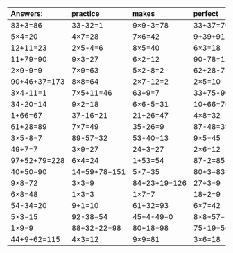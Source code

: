 | Answers: | practice | makes | perfect | ! |
| :--- | :--- | :--- | :--- | :--- |
| 83+3=86 | 33-32=1 | 9×9-3=78 | 33+37=70 | 53+20+92=165 | 
| 5×4=20 | 4×7=28 | 7×6=42 | 9+39+91=139 | 8×7-20=36 | 
| 12+11=23 | 2×5-4=6 | 8×5=40 | 6×3=18 | 4×6+36=60 | 
| 11+79=90 | 9×3=27 | 6×2=12 | 90-78=12 | 7×8=56 | 
| 2×9-9=9 | 7×9=63 | 5×2-8=2 | 62+28-7=83 | 61-33=28 | 
| 90+46+37=173 | 8×8=64 | 2×7-12=2 | 2×5=10 | 80+19-43=56 | 
| 3×4-11=1 | 7×5+11=46 | 63÷9=7 | 33+75-96=12 | 62-5=57 | 
| 34-20=14 | 9×2=18 | 6×6-5=31 | 10+66=76 | 2×8=16 | 
| 1+66=67 | 37-16=21 | 21+26=47 | 4×8=32 | 79-53=26 | 
| 61+28=89 | 7×7=49 | 35-26=9 | 87-48=39 | 24÷6=4 | 
| 3×5-8=7 | 89-57=32 | 53-40=13 | 9×5=45 | 29+18=47 | 
| 49÷7=7 | 3×9=27 | 24+3=27 | 2×6=12 | 4×5=20 | 
| 97+52+79=228 | 6×4=24 | 1+53=54 | 87-2=85 | 8+2-5=5 | 
| 40+50=90 | 14+59+78=151 | 5×7=35 | 80+3=83 | 39-11=28 | 
| 9×8=72 | 3×3=9 | 84+23+19=126 | 27÷3=9 | 20÷4=5 | 
| 6×8=48 | 1×3=3 | 1×7=7 | 18÷2=9 | 9×1=9 | 
| 54-34=20 | 9+1=10 | 61+32=93 | 6×7=42 | 70+66+4=140 | 
| 5×3=15 | 92-38=54 | 45+4-49=0 | 8×8+57=121 | 74+61-74=61 | 
| 1×9=9 | 88+32-22=98 | 80+18=98 | 75-19=56 | 3×8-2=22 | 
| 44+9+62=115 | 4×3=12 | 9×9=81 | 3×6=18 | 3×3+68=77 | 
